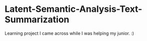 # Latent-Semantic-Analysis-Text-Summarization
Learning project I came across while I was helping my junior. :)
